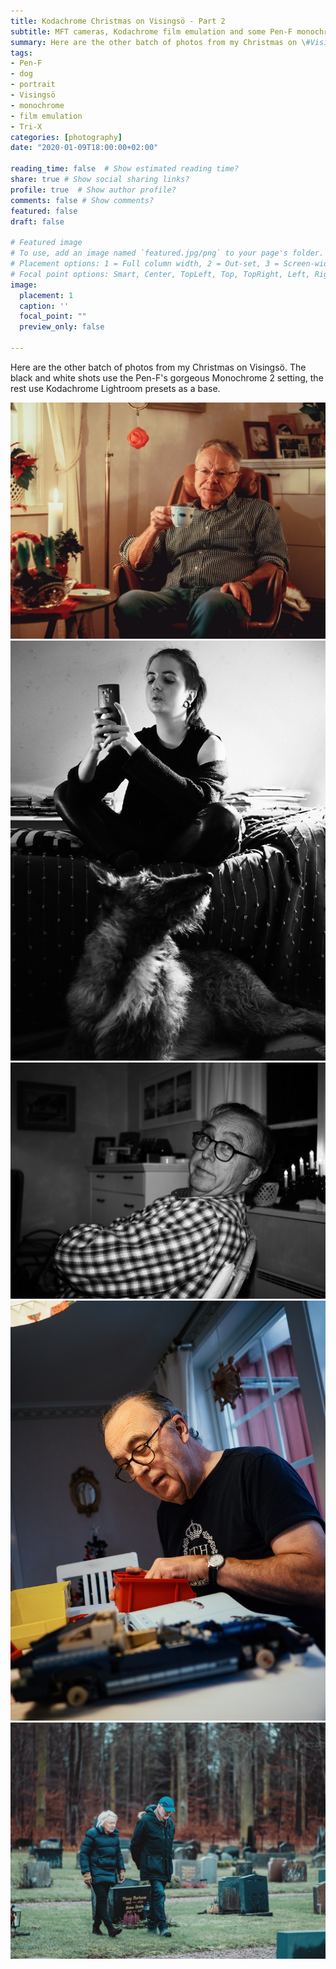 ```yaml
---
title: Kodachrome Christmas on Visingsö - Part 2
subtitle: MFT cameras, Kodachrome film emulation and some Pen-F monochrome
summary: Here are the other batch of photos from my Christmas on \#Visingsö. The black and white shots use the Pen-F's gorgeous Monochrome 2 setting, the rest use Kodachrome Lightroom presets as a base.
tags:
- Pen-F
- dog
- portrait
- Visingsö
- monochrome
- film emulation
- Tri-X
categories: [photography]
date: "2020-01-09T18:00:00+02:00"

reading_time: false  # Show estimated reading time?
share: true # Show social sharing links?
profile: true  # Show author profile?
comments: false # Show comments?
featured: false
draft: false

# Featured image
# To use, add an image named `featured.jpg/png` to your page's folder.
# Placement options: 1 = Full column width, 2 = Out-set, 3 = Screen-width
# Focal point options: Smart, Center, TopLeft, Top, TopRight, Left, Right, BottomLeft, Bottom, BottomRight
image:
  placement: 1
  caption: ''
  focal_point: ""
  preview_only: false

---
```


Here are the other batch of photos from my Christmas on Visingsö. The black and white shots use the Pen-F's gorgeous Monochrome 2 setting, the rest use Kodachrome Lightroom presets as a base.

![](visingsoxmas_pt2_2.jpg)
![](visingsoxmas_pt2_3.jpg)
![](visingsoxmas_pt2_4.jpg)
![](visingsoxmas_pt2_5.jpg)
![](visingsoxmas_pt2_6.jpg)